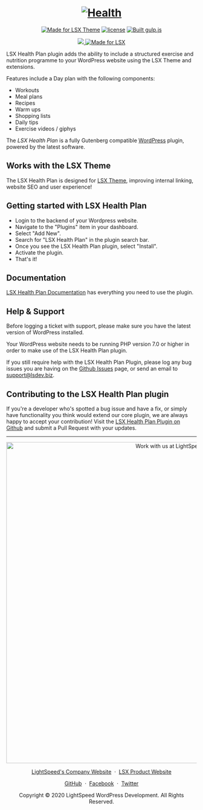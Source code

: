 <h1 align="center"><a href="https://www.lsdev.biz/lsx/extensions/health-plan/"><img src="https://www.lsdev.biz/wp-content/uploads/2019/05/LSXHLogo.svg" alt="Health"></a></h1>

<p align="center">
  <a href="https://www.lsdev.biz/lsx/"><img src="https://www.lsdev.biz/lsx/wp-content/uploads/2019/06/Designed-for-LSX-Theme-blue.png" alt="Made for LSX Theme"></a>
  <a href="https://www.gnu.org/licenses/gpl-3.0.en.html"><img src="https://poser.pugx.org/woocommerce/woocommerce/license" alt="license"></a>
  <a href="http://gulpjs.com/"><img src="https://img.shields.io/badge/built%20with-gulp.js-green.svg" alt="Built gulp.js"></a> 
</p>
<p align="center">
  <a href="https://travis-ci.org/github/lightspeeddevelopment/lsx-health-plan"><img src="https://travis-ci.org/lightspeeddevelopment/lsx-health-plan.svg?branch=master">
  <a href="https://lsx.lsdev.biz/"><img src="https://www.lsdev.biz/lsx/wp-content/uploads/2019/06/Designed-for-LSX-Theme-blue.png" alt="Made for LSX"></a>
</p>

LSX Health Plan plugin adds the ability to include a structured exercise and nutrition programme to your WordPress website using the LSX Theme and extensions.

Features include a Day plan with the following components:

- Workouts
- Meal plans
- Recipes
- Warm ups
- Shopping lists
- Daily tips
- Exercise videos / giphys

The _LSX Health Plan_ is a fully Gutenberg compatible [WordPress](https://wordpress.org) plugin, powered by the latest software.

## Works with the LSX Theme

The LSX Health Plan is designed for [LSX Theme](https://lsx.lsdev.biz/), improving internal linking, website SEO and user experience!

## Getting started with LSX Health Plan

- Login to the backend of your Wordpress website.
- Navigate to the "Plugins" item in your dashboard.
- Select "Add New".
- Search for "LSX Health Plan" in the plugin search bar.
- Once you see the LSX Health Plan plugin, select "Install".
- Activate the plugin.
- That's it!

## Documentation

[LSX Health Plan Documentation](https://lsx.lsdev.biz/documentation/lsx-health-plan/) has everything you need to use the plugin.

## Help & Support

Before logging a ticket with support, please make sure you have the latest version of WordPress installed.

Your WordPress website needs to be running PHP version 7.0 or higher in order to make use of the LSX Health Plan plugin.

If you still require help with the LSX Health Plan Plugin, please log any bug issues you are having on the [Github Issues](https://github.com/lightspeeddevelopment/lsx-health-plan/issues) page, or send an email to [support@lsdev.biz](mailto:support@lsdev.biz).

## Contributing to the LSX Health Plan plugin

If you're a developer who's spotted a bug issue and have a fix, or simply have functionality you think would extend our core plugin, we are always happy to accept your contribution! Visit the [LSX Health Plan Plugin on Github](https://github.com/lightspeeddevelopment/lsx-health-plan/) and submit a Pull Request with your updates.

---
<p align="center">
  <a href="https://www.lsdev.biz/contact/"><img src="https://www.lsdev.biz/wp-content/uploads/2020/02/work-with-lightspeed.png" width="850" alt="Work with us at LightSpeed"></a>
</p>
<p align="center">
  <a href="https://www.lsdev.biz">LightSpeed's Company Website</a> &nbsp;&middot;&nbsp;
  <a href="https://www.lsdev.biz/lsx/">LSX Product Website</a>
</p>
<p align="center">
  <a href="https://github.com/lightspeeddevelopment">GitHub</a> &nbsp;&middot;&nbsp;
  <a href="https://facebook.com/lightspeedwordpressdevelopment">Facebook</a> &nbsp;&middot;&nbsp;
  <a href="https://twitter.com/lightspeedwp">Twitter</a>
</p>
<p align="center">
  Copyright © 2020 LightSpeed WordPress Development. All Rights Reserved.
</p>

